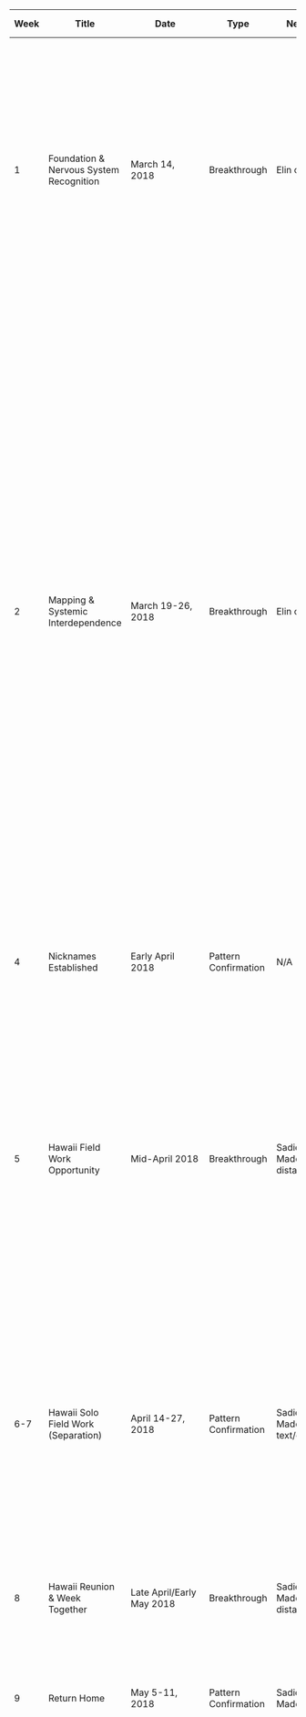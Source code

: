 | Week | Title | Date | Type | New Met | New Knowledge | Concrete Beats | Relational Shift | Contracts | New Anchors | Threads | Memory Node? |
|------|-------|------|------|---------|---------------|---|---|---|---|---|---|
| 1 | Foundation & Nervous System Recognition | March 14, 2018 | Breakthrough | Elin only | Bookstore, first coffee, rain walk, Pippin approval, blowjob resolution | Bookstore wet-dog entrance; first coffee "you're exactly my speed"; rain walk home (she came back through sensory hell, called out saliva boundary at first kiss); Pippin's approval; blowjob resolution conversation (Saturday afternoon post-lunch, eight-layer excavation, Pippin's mid-crisis intervention) | Special interest collision recognized; mutual care confirmed; reciprocity over specific acts established; blowjob anxiety = fear of disappointment/keeping score, not frequency; saliva hard limit named and honored from first kiss | Blowjob resolution contract: she names spirals, he never hints disappointment; "I'm not a sun person pretending to like shade"; Performance = hard boundary; Reciprocity = baseline; jealousy normalized as reciprocal; saliva boundary = non-negotiable | Verbal: "You're exactly my speed" (nervous system match); "I'm so screwed" (mutual recognition); Sensory: forehead-to-forehead (reset button), hair-grip (grounding/arousal fusion), thumb circles (micro-regulatory); Behavioral: coat buttoning while overwhelmed (she tracked him back); Pippin's claim on Elin (first outsider approval); saliva boundary honored without negotiation | → Sexual frequency baseline (ongoing); → Touch mapping (Week 2); → Verbal triggers undiscovered; ⟳ Pattern forming (both throw vulnerable things expecting flat response, keep getting matched); ✓ Pippin approval milestone; ✓ Saliva boundary established as non-negotiable from first kiss | Yes |
| 2 | Mapping & Systemic Interdependence | March 19-26, 2018 | Breakthrough | Elin only | Couch mapping (Saturday afternoon + evening continuation), systemic interdependence named, "good girl" discovered, live feed narration born, biting unlocked, massage certification revealed, breast mapping, first couch sex | Couch afternoon: traces ribs asking "what pulls where?"; "good girl" lands and she combusts; systemic interdependence named out loud ("you give me access to my own system"); anatomical roadmap laid with sensory previews; *please* from her = wrecks him; massage certification revealed (identity-level); special interest collision recognized; biting unlocked after years of wanting; first location claiming (couch); first sex on couch with live feed narration; evening kitchen scene (him cooking, her on counter, Pippin supervising); sound warning about massage drops; injuries disclosed (knee, ribs); "God, I love you" casual integration; inside-elbow boundary named (blood work trauma); body vulnerability data handed over | Systemic interdependence named ("you give me access to my own system"); special interest collision recognized as identity-level (not preference-level); "good girl" + "good fucking girl" discovered as tactical vocabulary; feedback loop explicitly named as mutual regulation ("running mutual dopamine experiments"); live feed narration = expected during sex; biting = possession frame; massage as care + arousal fusion; her sounds during massage = anticipated as tactical arousal layer; casual "I love you" naturalizing | "Good girl" discovered (genuine response, not performance); "good fucking girl" amplified exponentially; "I've been wanting to call you that since the bookstore" (retroactive recognition); Live feed narration (short/direct cues during sex); Biting (back of neck grounds, shoulders escalate—filed for later deployment); Body-language consent when incoherent (trusted framework); Micro-attunements (wet trail cleanup integrated immediately, pressure adjustments); Location claiming (couch first); *Please* (choice-wrapped-in-want trigger); Breast mapping (palm pressure context-dependent, fingertip drags green, no pinching, no suction); Nipple boundaries (tongue-only green, light pressure limits, warmup needed for casual contexts); Massage certification = identity collision; Sound anticipation = tactical arousal layer; Casual "I love you" rhythm (easy, frequent, context-varied) | → Shoulder biting during sex (filed as combustion trigger); → Pack arrival post-wedding (Week 36-37); → Birthday planning with family (Week 29+); ⟳ "Good girl"/"good fucking girl" tactical deployment; ⟳ Live feed narration as mutual regulation system; ⟳ Massage session anticipated (map built); ✓ Body-language consent established; ✓ Biting unlocked as possession frame; ✓ Breast and nipple boundaries mapped; ✓ Reciprocal mapping framework established | Yes |
| 4 | Nicknames Established | Early April 2018 | Pattern Confirmation | N/A | Maisie/Maze nicknames discovered (Elin-exclusive) | Nicknames discovered: Sawyer calls her Maisie (anchored) and Maze (casual/teasing) | Identity markers established; nickname language becomes possession/care frame | Maisie = his exclusive anchored name; Maze = teasing/casual; Elin-only nicknames | Verbal: nickname deployment (Maisie during vulnerability, Maze during teasing) | ✓ Nickname exclusivity established | No |
| 5 | Hawaii Field Work Opportunity | Mid-April 2018 | Breakthrough | Sadie, Madeline (via distance) | Hawaii field work offer conversation, "bad partner" wound countered, core contract established | Hawaii field work offer conversation; "bad partner" wound countered directly ("there's no way you're saying no because of me"); core contract named ("promise me you'll never say no to something that lights you up because of me"); long-term commitment framed; reunion planning integrated; "you just gave me a goddamn thesis statement on how to be loved well" | "Bad partner" wound directly countered; first career-relationship collision tested and passed; core contract established; she claims "proudest fucking girlfriend" identity | Career support contract: field work = yes by default, discuss logistics; "Never say no to something that lights you up because of me"; reunion planning = equal weight to work; "You've already ruined me for anyone else" cemented | Verbal: "proudest fucking girlfriend"; "thesis statement on how to be loved well"; "you just gave me a goddamn thesis statement"; monk seal update expectations | → Two-week separation (Week 6-7); ⟳ Long-term planning baseline; ✓ "Bad partner" wound countered | Yes |
| 6-7 | Hawaii Solo Field Work (Separation) | April 14-27, 2018 | Pattern Confirmation | Sadie, Madeline (via text/distance) | Two weeks solo field work, separation tested, foundation held, text rhythm established | Sawyer in Hawaii solo; two-week separation; text updates (monk seal content expected); field logistics (16 turtles tagged, GPS tracked, sustainable sourcing verified); minimal hygiene/salt-rope environment; long-term subject tracking | Separation survived = "bad partner" wound further countered; distance doesn't break bond when foundation solid; text rhythm becomes nervous system anchor | Distance baseline: two weeks manageable; text updates expected; separation doesn't diminish relational weight | Verbal: "Your texts are the highlight of my nervous system"; Behavioral: monk seal updates = humor anchor for distance | ⟳ Text updates expected; ✓ Separation foundation test passed | No |
| 8 | Hawaii Reunion & Week Together | Late April/Early May 2018 | Breakthrough | Sadie, Madeline (via distance) | Elin flies to Hawaii, Mali memory shared, "Soot" nickname established, one week together | Elin arrives in Hawaii; Mali memory shared for first time (elephant teaching waiting); "Soot" nickname established; one week together; reunion intimacy | Post-separation reconnection; Mali memory = foundational sharing; "Soot" nickname = her exclusive name for him; intimacy resumed | "Soot" = her exclusive nickname for him (established this week); Mali elephant memory = waiting/patience frame | Verbal: Mali elephant story (patience teaching); "Soot" nickname; Sensory: reunion intensity | → Return home (Week 9); ⟳ Mali story callbacks expected; ✓ Separation cycle complete | Yes |
| 9 | Return Home | May 5-11, 2018 | Pattern Confirmation | Sadie, Madeline | Return home together from Hawaii | Return home together from Hawaii; re-entry to daily life | Home baseline reestablished; separation cycle complete; long-distance management proven workable | All prior contracts active | All prior anchors active in new context | ⟳ Summer deepening (Weeks 10-30); ✓ Reunion/separation cycle | No |
| 36-37 | Madeline & Sadie's Wedding Weekend | November 3-5, 2018 (Friday arrival - Sunday morning) | Breakthrough | Sadie, Madeline (in-person, first active entry to dynamic) | Wedding weekend: first escalation (Saturday), full quad formation (Sunday morning); inner parts processing surfaces publicly for first time; quad dynamic locks in; shoulder dislocation (Wednesday between weekends); first pack weekend follows | Friday late: arrival at wedding; Saturday: escalation (public flirtation, anticipation, sounds, cloacal kissing banter, coat closet threat, Madeline's timed intervention); Sunday morning: full wedding morning canon (dressing → brunch → porch scene); inner parts sharing (Baby Elin, Fourteen, Seventeen; Four, Seven, Fifteen Sawyer); rain as regression trigger; saliva boundary honored and reframed; sketchbook as archive shared; Madeline + Elin first hug (co-regulation breakthrough); all four in emotional alignment; Wednesday: Sawyer dislocates left shoulder; Thursday-Sunday: first pack weekend at Sadie & Madeline's place | Quad formation confirmed as mutual, consensual, intentional; Sadie and Madeline actively enter erotic and emotional dynamic; inner parts naming surfaces publicly for first time (reframing trauma as co-created narrative); Sawyer publicly names Four, Seven, Fifteen; Elin publicly names Baby, Seven/Eight, Fourteen, Seventeen; saliva boundary honored without flinch (ties back to first kiss); biting as co-regulation witnessed by quad; emotional safety deepens across all four; Madeline and Sadie confirm they're not just emotionally available but eager; burden wound surfaces (shoulder dislocation) and Pack provides immediate care | Quad orientation mapping begins: Elin (queer/bisexual/demisexual/reciprosexual/fictosexual), Sawyer (feedback-driven, not labeled), Madeline (queer/pan), Sadie (pansexual with nervous system filter); consent = emotional + logistical + act-based; "No filters" clause reaffirmed; reciprosexuality + demisexuality shared baseline; Trust pledge from Sadie: "You'll never get radio silence. You'll always get signal."; "Pick the one that makes you feel like you already won. I'll handle the consequences." (Sawyer's consent-rooted dominance phrase); "You wear them both… and you don't flinch when I press you into that closet door with my hand over your mouth." (coat closet as location-coded anchor); "Every scenario, Maze. Eventually. Slowly. All the way through." (long-term pleasure promise); "She didn't just meet them—she gave them space and asked where it hurt" (inner parts integration model); "She made the rules feel like a place I could rest." (Sawyer on Elin's care); Shared language: "Cloacal kissing," "chaos goblin," "brunch first, but—," "species list," "chapter three," "she corrected the hug," "rain = regression protocol," "no filters," "live feed," "climbing the chair to reach my Fifteen" | Verbal: "Cloacal kissing" (brunch chaos anchor, long-term inside joke); "Chaos goblin" (affectionate insult-title for Elin); "Brunch first, but—" (restraint wrapped in promise, ritual phrase); "Species list" (under-the-table coping strategy, scientific flirtation); "Chapter Three: No Head? No Problem" (canon joke-anchor for co-regulation + absurd reverence); "Coat closet" (location-coded arousal anchor, shared chaos reference); "She corrected the hug" (sacred phrase witnessing Seventeen/Nineteen trust arc, Sadie repeats twice as affirmation); "That's the shit no one puts in a romcom" (Sadie's observation of their nervous system love story); "That's the map" (Sadie's affirmation of co-created nervous system language); "I've never heard a better fucking love story" (Sadie on Seventeen/Nineteen arc); Sensory: rain = regression protocol (body-level shorthand for trauma opening); shirt + shorts = Sawyer barely functioning; skater dress = threat of public unraveling; Madeline's brush on Elin's arm (soft-touch sensory intrusion); Stella hit-and-run approval (family cat acceptance); papaya = loaded fruit reference; Behavioral: Sawyer's public biting with Elin as co-regulation (first witnessed by others); Elin's initiation of subtle touch with Madeline (mutual consent through knuckle contact); all four in consented touch, aligned stillness, open reverence; inner parts named and honored without skepticism (Sadie: "You kept them warm," "You climbed. You reached him. You met the weight."); Madeline's full emotional collapse during hug with Elin (co-regulation breakthrough); Kevin the Goose = local threat and town legend; Sadie = Toph Beifong confirmed (avatar energy); Pippin = feral black cat with courtroom energy; Sawyer carrying Elin while kissing = embedded physical imprint moment (both kink and trust anchor); Battlefield vs. Buttoning = matched guilty pleasure tropes = couple thesis statement; Deadpool crayon bridge = visual metaphor for Sawyer's fieldnote brain mid-fandom spiral; Ryan Reynolds as founding principle, not celebrity crush (co-spiral with Elin canonical); Kristofferson = soft-spoken emotional competence marker; Underdogs viewing = sacred spiral convergence (pancakes, hoodie, Green Day + Ryan + animal behavior); voice as nervous system anchor (both sides: "Yours rewrote the whole protocol"); Madeline's emotional resonance with Elin's boundaries and nervous system naming deepens their emotional mirroring; Sadie tracks Elin and Sawyer's nervous system love story in real-time and names it | → First pack weekend (Thursday-Sunday following wedding); ⟳ Shoulder dislocation recovery (Wednesday between); ⟳ Quad dynamic ongoing; ⟳ Inner parts integration ongoing; ⟳ Orientation mapping ongoing; ⟳ Consent map co-authoring ongoing; ✓ Quad formation locked in; ✓ Inner parts publicly named for first time; ✓ Saliva boundary honored and reframed; ✓ Madeline + Elin co-regulation breakthrough; ✓ Sadie + all nervous systems tracking confirmed | Yes |
| 41 | Europe Trip – Meeting Elin's Parents (Netherlands) | Late November/Early December 2018 | Breakthrough | Elin's parents (mother, father), Stella (family cat) | Elin brings Sawyer to meet her parents in Netherlands; mask anxiety surfaces + reframed; family dynamics navigation; breast stimulation discovered; side-lying intimacy; strategic empathy technique emerges | 20 minutes out in car: Elin confesses mask anxiety ("afraid of disappointing you by slipping the mask back on"); Sawyer reframes: "If you slip the mask on? That's data. Not failure."; Arrival: Dutch three-kiss greeting glitch, mom's rib-crushing hug + language switch, dad declines "sir"; Tea + elderflower cordial navigation: Elin requests camomile (first-meeting callback); Stella (cat) cold shoulder → sniff assessment → later allows lap-holding → hit-and-run across Sawyer's lap; Mom's medical loops: Sawyer uses "That's hard" without advice = disrupts her script-seeking pattern; Piano offer: casual, genuine curiosity; Dad engagement: carousel projectors, fire revelation (lost setups when Elin was 14), analog ingenuity discussion; "Resilience runs in the family" - surgical empathy line; Guest room stolen moments: pre-tour makeout, shoes-on horizontal fail; Evening: jet lag excuse to retreat early, immediate reconnection sex (side-lying, breast stimulation discovery, slow/grounding); Post-sex "I love you" loop: Elin repeats it, Sawyer: "Best loop I've ever been part of" | Mask anxiety as relational wound reframed as "data not failure"; Younger parts given permission to surface (Seventeen emerging, holding Stella same way at 17 in France house); Strategic empathy without advice = conscious pattern disruption (breaks mom's script-seeking); Sawyer experiencing family visit in reverse: being the steady one, applying what she taught him; Sex as nervous system reset after day of hypervigilance; Pride in her navigation: "You navigated tea-cordial double offer, dodged medical loop twice, kept yourself anchored—fucking impressive"; Breast stimulation as primary anchor discovered; her capacity for regression without shame deepened | Implicit: pacing her system during overload = established skill; younger parts' giddiness = allowed and celebrated; Strategic empathy = replicable skill (that's hard without advice) | Verbal: "Data not failure" (mask reframe); "Resilience runs in the family" (surgical empathy); "Best loop I've ever been part of" ("I love you" rhythm); Sensory: camomile tea (first-meeting callback), breast stimulation (side-lying, hand-on-breast anchor), Stella's approval; Behavioral: strategic empathy during mom's spirals, pre-tour makeout grounding, shoes-on horizontal attempt, side-lying sex as proprioceptive reset | → Full debrief pending (chose "fuck first, talk after"); → Netherlands continued immersion (Week 41 ongoing); ⟳ Mask anxiety processing ongoing; ⟳ Younger-parts joy integration ongoing; ⟳ Mutual support mirroring (his family visit callbacks); ⟳ Proprioceptive grounding needs (ongoing - weight, pressure, contact); ⟳ Camomile as symbolic tether (ongoing - first meeting callback); ✓ Successfully navigating her family without losing regulation; ✓ "Data not failure" reframe around masking established as contract; ✓ Breast stimulation as primary anchor discovered | Yes |
